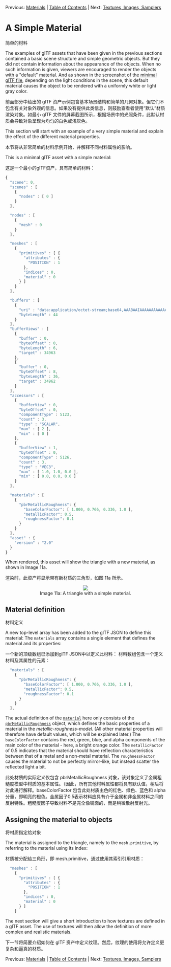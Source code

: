 Previous: [Materials](gltfTutorial_010_Materials.md) | [Table of Contents](README.md) | Next: [Textures, Images, Samplers](gltfTutorial_012_TexturesImagesSamplers.md)

# A Simple Material
简单的材料

The examples of glTF assets that have been given in the previous sections contained a basic scene structure and simple geometric objects. But they did not contain information about the appearance of the objects. When no such information is given, viewers are encouraged to render the objects with a "default" material. And as shown in the screenshot of the [minimal glTF file](gltfTutorial_003_MinimalGltfFile.md), depending on the light conditions in the scene, this default material causes the object to be rendered with a uniformly white or light gray color.

前面部分中给出的 glTF 资产示例包含基本场景结构和简单的几何对象。但它们不包含有关对象外观的信息。如果没有提供此类信息，则鼓励查看者使用“默认”材质渲染对象。如最小 glTF 文件的屏幕截图所示，根据场景中的光照条件，此默认材质会导致对象呈现为均匀的白色或浅灰色。

This section will start with an example of a very simple material and explain the effect of the different material properties.

本节将从非常简单的材料示例开始，并解释不同材料属性的影响。

This is a minimal glTF asset with a simple material:

这是一个最小的glTF资产，具有简单的材料：

```javascript
{
  "scene": 0,
  "scenes" : [
    {
      "nodes" : [ 0 ]
    }
  ],

  "nodes" : [
    {
      "mesh" : 0
    }
  ],

  "meshes" : [
    {
      "primitives" : [ {
        "attributes" : {
          "POSITION" : 1
        },
        "indices" : 0,
        "material" : 0
      } ]
    }
  ],

  "buffers" : [
    {
      "uri" : "data:application/octet-stream;base64,AAABAAIAAAAAAAAAAAAAAAAAAAAAAIA/AAAAAAAAAAAAAAAAAACAPwAAAAA=",
      "byteLength" : 44
    }
  ],
  "bufferViews" : [
    {
      "buffer" : 0,
      "byteOffset" : 0,
      "byteLength" : 6,
      "target" : 34963
    },
    {
      "buffer" : 0,
      "byteOffset" : 8,
      "byteLength" : 36,
      "target" : 34962
    }
  ],
  "accessors" : [
    {
      "bufferView" : 0,
      "byteOffset" : 0,
      "componentType" : 5123,
      "count" : 3,
      "type" : "SCALAR",
      "max" : [ 2 ],
      "min" : [ 0 ]
    },
    {
      "bufferView" : 1,
      "byteOffset" : 0,
      "componentType" : 5126,
      "count" : 3,
      "type" : "VEC3",
      "max" : [ 1.0, 1.0, 0.0 ],
      "min" : [ 0.0, 0.0, 0.0 ]
    }
  ],

  "materials" : [
    {
      "pbrMetallicRoughness": {
        "baseColorFactor": [ 1.000, 0.766, 0.336, 1.0 ],
        "metallicFactor": 0.5,
        "roughnessFactor": 0.1
      }
    }
  ],
  "asset" : {
    "version" : "2.0"
  }
}
```      

When rendered, this asset will show the triangle with a new material, as shown in Image 11a.

渲染时，此资产将显示带有新材质的三角形，如图 11a 所示。

<p align="center">
<img src="images/simpleMaterial.png" /><br>
<a name="simpleMaterial-png"></a>Image 11a: A triangle with a simple material.
</p>


## Material definition

材料定义


A new top-level array has been added to the glTF JSON to define this material: The `materials` array contains a single element that defines the material and its properties:

一个新的顶级数组已添加到glTF JSON中以定义此材料： 材料数组包含一个定义材料及其属性的元素：


```javascript
  "materials" : [
    {
      "pbrMetallicRoughness": {
        "baseColorFactor": [ 1.000, 0.766, 0.336, 1.0 ],
        "metallicFactor": 0.5,
        "roughnessFactor": 0.1
      }
    }
  ],
```

The actual definition of the [`material`](https://www.khronos.org/registry/glTF/specs/2.0/glTF-2.0.html#reference-material) here only consists of the [`pbrMetallicRoughness`](https://www.khronos.org/registry/glTF/specs/2.0/glTF-2.0.html#reference-material-pbrmetallicroughness) object, which defines the basic properties of a material in the *metallic-roughness-model*. (All other material properties will therefore have default values, which will be explained later.) The `baseColorFactor` contains the red, green, blue, and alpha components of the main color of the material - here, a bright orange color. The `metallicFactor` of 0.5 indicates that the material should have reflection characteristics between that of a metal and a non-metal material. The `roughnessFactor` causes the material to not be perfectly mirror-like, but instead scatter the reflected light a bit.

此处材质的实际定义仅包含 pbrMetallicRoughness 对象，该对象定义了金属粗糙度模型中材质的基本属性。（因此，所有其他材料属性都将具有默认值，稍后将对此进行解释。baseColorFactor 包含此处材质主色的红色、绿色、蓝色和 alpha 分量，即明亮的橙色。金属因子0.5表示材料应具有介于金属和非金属材料之间的反射特性。粗糙度因子导致材料不是完全像镜面的，而是稍微散射反射光。

## Assigning the material to objects

将材质指定给对象

The material is assigned to the triangle, namely to the `mesh.primitive`, by referring to the material using its index:

材质被分配给三角形，即 mesh.primitive，通过使用其索引引用材质：

```javascript
  "meshes" : [
    {
      "primitives" : [ {
        "attributes" : {
          "POSITION" : 1
        },
        "indices" : 0,
        "material" : 0
      } ]
    }
```

The next section will give a short introduction to how textures are defined in a glTF asset. The use of textures will then allow the definition of more complex and realistic materials.

下一节将简要介绍如何在 glTF 资产中定义纹理。然后，纹理的使用将允许定义更复杂和逼真的材质。

Previous: [Materials](gltfTutorial_010_Materials.md) | [Table of Contents](README.md) | Next: [Textures, Images, Samplers](gltfTutorial_012_TexturesImagesSamplers.md)
